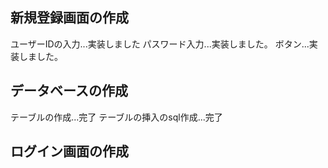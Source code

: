 ## 新規登録画面の作成
ユーザーIDの入力...実装しました
パスワード入力...実装しました。
ボタン...実装しました。
## データベースの作成
テーブルの作成...完了
テーブルの挿入のsql作成...完了
## ログイン画面の作成